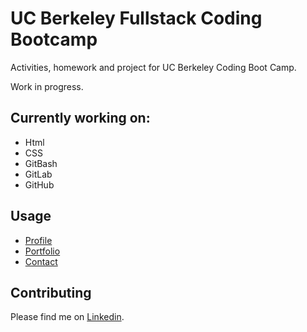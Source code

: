 # UC Berkeley Fullstack Coding Bootcamp

Activities, homework and project for UC Berkeley Coding Boot Camp. 

Work in progress.

## Currently working on:

- Html
- CSS
- GitBash
- GitLab
- GitHub


## Usage

- [Profile](https://github.com/Mamitin/Basic-portfolio/blob/master/portfolio.html)
- [Portfolio](https://github.com/Mamitin/Basic-portfolio/blob/master/portfolio.html)
- [Contact](https://github.com/Mamitin/Basic-portfolio/blob/master/contact.html)


## Contributing

Please find me on [Linkedin](https://www.linkedin.com/in/monica-amitin-58635475/).